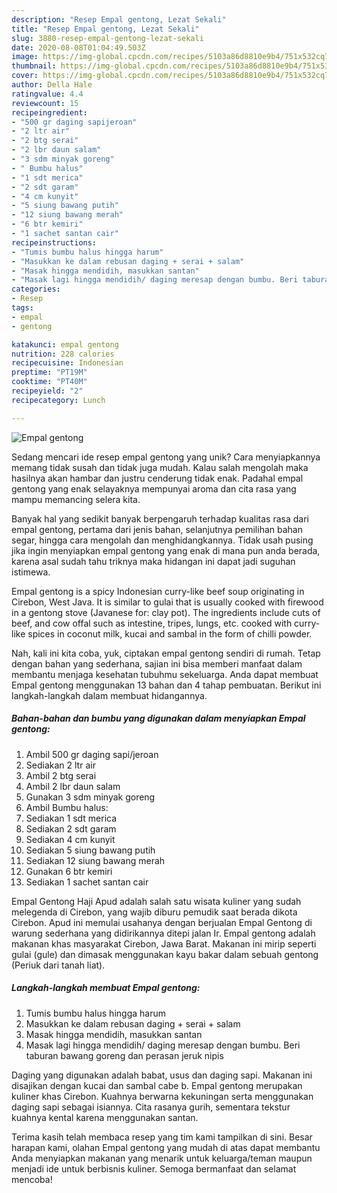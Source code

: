 ```yaml
---
description: "Resep Empal gentong, Lezat Sekali"
title: "Resep Empal gentong, Lezat Sekali"
slug: 3880-resep-empal-gentong-lezat-sekali
date: 2020-08-08T01:04:49.503Z
image: https://img-global.cpcdn.com/recipes/5103a86d8810e9b4/751x532cq70/empal-gentong-foto-resep-utama.jpg
thumbnail: https://img-global.cpcdn.com/recipes/5103a86d8810e9b4/751x532cq70/empal-gentong-foto-resep-utama.jpg
cover: https://img-global.cpcdn.com/recipes/5103a86d8810e9b4/751x532cq70/empal-gentong-foto-resep-utama.jpg
author: Della Hale
ratingvalue: 4.4
reviewcount: 15
recipeingredient:
- "500 gr daging sapijeroan"
- "2 ltr air"
- "2 btg serai"
- "2 lbr daun salam"
- "3 sdm minyak goreng"
- " Bumbu halus"
- "1 sdt merica"
- "2 sdt garam"
- "4 cm kunyit"
- "5 siung bawang putih"
- "12 siung bawang merah"
- "6 btr kemiri"
- "1 sachet santan cair"
recipeinstructions:
- "Tumis bumbu halus hingga harum"
- "Masukkan ke dalam rebusan daging + serai + salam"
- "Masak hingga mendidih, masukkan santan"
- "Masak lagi hingga mendidih/ daging meresap dengan bumbu. Beri taburan bawang goreng dan perasan jeruk nipis"
categories:
- Resep
tags:
- empal
- gentong

katakunci: empal gentong 
nutrition: 228 calories
recipecuisine: Indonesian
preptime: "PT19M"
cooktime: "PT40M"
recipeyield: "2"
recipecategory: Lunch

---
```



![Empal gentong](https://img-global.cpcdn.com/recipes/5103a86d8810e9b4/751x532cq70/empal-gentong-foto-resep-utama.jpg)

Sedang mencari ide resep empal gentong yang unik? Cara menyiapkannya memang tidak susah dan tidak juga mudah. Kalau salah mengolah maka hasilnya akan hambar dan justru cenderung tidak enak. Padahal empal gentong yang enak selayaknya mempunyai aroma dan cita rasa yang mampu memancing selera kita.

Banyak hal yang sedikit banyak berpengaruh terhadap kualitas rasa dari empal gentong, pertama dari jenis bahan, selanjutnya pemilihan bahan segar, hingga cara mengolah dan menghidangkannya. Tidak usah pusing jika ingin menyiapkan empal gentong yang enak di mana pun anda berada, karena asal sudah tahu triknya maka hidangan ini dapat jadi suguhan istimewa.

Empal gentong is a spicy Indonesian curry-like beef soup originating in Cirebon, West Java. It is similar to gulai that is usually cooked with firewood in a gentong stove (Javanese for: clay pot). The ingredients include cuts of beef, and cow offal such as intestine, tripes, lungs, etc. cooked with curry-like spices in coconut milk, kucai and sambal in the form of chilli powder.


Nah, kali ini kita coba, yuk, ciptakan empal gentong sendiri di rumah. Tetap dengan bahan yang sederhana, sajian ini bisa memberi manfaat dalam membantu menjaga kesehatan tubuhmu sekeluarga. Anda dapat membuat Empal gentong menggunakan 13 bahan dan 4 tahap pembuatan. Berikut ini langkah-langkah dalam membuat hidangannya.

<!--inarticleads1-->

##### Bahan-bahan dan bumbu yang digunakan dalam menyiapkan Empal gentong:

1. Ambil 500 gr daging sapi/jeroan
1. Sediakan 2 ltr air
1. Ambil 2 btg serai
1. Ambil 2 lbr daun salam
1. Gunakan 3 sdm minyak goreng
1. Ambil  Bumbu halus:
1. Sediakan 1 sdt merica
1. Sediakan 2 sdt garam
1. Sediakan 4 cm kunyit
1. Sediakan 5 siung bawang putih
1. Sediakan 12 siung bawang merah
1. Gunakan 6 btr kemiri
1. Sediakan 1 sachet santan cair


Empal Gentong Haji Apud adalah salah satu wisata kuliner yang sudah melegenda di Cirebon, yang wajib diburu pemudik saat berada dikota Cirebon. Apud ini memulai usahanya dengan berjualan Empal Gentong di warung sederhana yang didirikannya ditepi jalan Ir. Empal gentong adalah makanan khas masyarakat Cirebon, Jawa Barat. Makanan ini mirip seperti gulai (gule) dan dimasak menggunakan kayu bakar dalam sebuah gentong (Periuk dari tanah liat). 

<!--inarticleads2-->

##### Langkah-langkah membuat Empal gentong:

1. Tumis bumbu halus hingga harum
1. Masukkan ke dalam rebusan daging + serai + salam
1. Masak hingga mendidih, masukkan santan
1. Masak lagi hingga mendidih/ daging meresap dengan bumbu. Beri taburan bawang goreng dan perasan jeruk nipis


Daging yang digunakan adalah babat, usus dan daging sapi. Makanan ini disajikan dengan kucai dan sambal cabe b. Empal gentong merupakan kuliner khas Cirebon. Kuahnya berwarna kekuningan serta menggunakan daging sapi sebagai isiannya. Cita rasanya gurih, sementara tekstur kuahnya kental karena menggunakan santan. 

Terima kasih telah membaca resep yang tim kami tampilkan di sini. Besar harapan kami, olahan Empal gentong yang mudah di atas dapat membantu Anda menyiapkan makanan yang menarik untuk keluarga/teman maupun menjadi ide untuk berbisnis kuliner. Semoga bermanfaat dan selamat mencoba!
